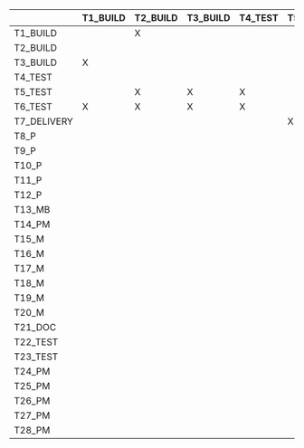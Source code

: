 |         | T1_BUILD   | T2_BUILD   | T3_BUILD   |  T4_TEST  |  T5_TEST  |  T6_TEST   |  T7_DELIVERY  |  T8_P  |  T9_P  |  T10_P  |  T11_P  |  T12_P  |  T13_MB  |  T14_PM  |  T15_M  |  T16_M  |  T17_M  |  T18_M  |  T19_M  |  T20_M  |  T21_DOC  |  T22_TEST  |  T23_TEST  |  T24_PM  |  T25_PM  |    T26_PM  |  T27_PM  |   T28_PM  |
|---------|----|----|----|----|----|----|----|----|----|----|----|----|----|----|----|----|----|----|----|----|----|----|----|----|----|----|----|----|
|T1_BUILD |    |  X  |    |    |    |    |    |    |    |    |    |    |    |    |    |    |    |    |    |    |    |    |    |    |    |     |    |    |
|T2_BUILD |    |    |    |    |    |    |    |    |    |    |    |    |    |    |    |    |    |    |    |    |    |    |    |    |    |    |    |    |
|T3_BUILD     |  X  |    |    |    |    |    |    |    |    |    |    |    |    |    |    |    |    |    |    |    |    |    |    |    |    |    |    |    |
|T4_TEST     |    |    |    |    |    |    |    |    |    |    |    |    |    |    |    |    |    |    |    |    |    |    |    |    |    |    |    |    |
|T5_TEST     |    | X   | X   |  X  |    |    |    |    |    |    |    |    |    |    |    |    |    |    |    |    |    |    |    |    |    |    |    |    |
|T6_TEST    | X   | X   | X   |  X  |    |    |    |    |    |    |    |    |    |    |    |    |    |    |    |    |    |    |    |    |    |    |    |    |
|T7_DELIVERY     |    |    |    |    | X   | X   | X   |    |    |    |    |    |    |    |    |    |    |    |    |    |    |    |    |    |    |    |    |    |
|T8_P    |    |    |    |    |    |    |    |    |    |    |    |    |    |    |    |    |    |    |    |    |    |    |    |  X  |  X  |  X  |  X  |  X  |
|T9_P     |    |    |    |    |    |    |    |    |    |    |    |    |    |    |    |    |    |    |    |    |    |    |    |  X  |  X  |  X  |  X  |  X  |
|T10_P    |    |    |    |    |    |    |    |    |    |    |    |    |    |    |    |    |    |    |    |    |    |    |    |  X  |  X  |  X  |  X  |  X  |
|T11_P    |    |    |    |    |    |    |    |    |    |    |    |    |    |    |    |    |    |    |    |    |    |    |    |  X  |  X  |  X  |  X  |  X  |
|T12_P    |    |    |    |    |    |    |    |    |    |    |    |    |    |    |    |    |    |    |    |    |    |    |    |  X  |  X  |  X  |  X  |  X  |
|T13_MB    |    |    |    |    |    |    |    |    |    |    |    |    |    |    |    |    |    |    |    |    |    |    |    |    |    |    |    |    |
|T14_PM    |    |    |    |    |    |    |    |    |    |    |    |    |    |    |    |    |    |    |    |    |    |    |    |    |    |    |    |    |
|T15_M    |    |    |    |    |    |    |    |    |    |    |    |    | X   |  X  |    |    |    |    |    |    |   X |    |    |    |    |    |    |    |
|T16_M    |    |    |    |    |    |    |    |    |    |    |    |    | X   |  X  |    |    |    |    |    |    |  X  |    |    |    |    |    |    |    |
|T17_M  |    |    |    |    |    |    |    |    |    |    |    |    |  X  | X   |    |    |    |    |    |    |  X  |    |    |    |    |    |    |    |
|T18_M|    |    |    |    |    |    |    |    |    |    |    |    |  X  | X   |    |    |    |    |    |    |  X  |    |    |    |    |    |    |    |
|T19_M |    |    |    |    |    |    |    |    |    |    |    |    | X   | X   |    |    |    |    |    |    |  X  |    |    |    |    |    |    |    |
|T20_M |    |    |    |    |    |    |    |    |    |    |    |    | X   | X   |    |    |    |    |    |    |  X  |    |    |    |    |    |    |    |
|T21_DOC |    |    |    |    |    |    |    |    |    |    |    |    |    |    |    |    |    |    |    |    |    |    |    |    |    |    |    |    |
|T22_TEST   |    |    |    |    |    |    |    |  X  | X  | X  |  X |  X | X  | X  |  X |  X | X  | X  |  X |  X |    |    |    |  X | X  |  X | X  |  X |
|T23_TEST   |    |    |    |    |    |    |    |  X  | X  | X  |  X |  X | X  | X  |  X |  X | X  | X  |  X |  X |    |    |    |  X | X  |  X | X  |  X |
|T24_PM   |    |    |    |    |    |    |    |    |    |    |    |    |    |    |    |    |    |    |    |    |    |    |    |    |    |    |    |    |
|T25_PM   |    |    |    |    |    |    |    |    |    |    |    |    |    |    |    |    |    |    |    |    |    |    |    |    |    |    |    |    |
|T26_PM   |    |    |    |    |    |    |    |    |    |    |    |    |    |    |    |    |    |    |    |    |    |    |    |    |    |    |    |    |
|T27_PM   |    |    |    |    |    |    |    |    |    |    |    |    |    |    |    |    |    |    |    |    |    |    |    |    |    |    |    |    |
|T28_PM   |    |    |    |    |    |    |    |    |    |    |    |    |    |    |    |    |    |    |    |    |    |    |    |    |    |    |    |    |

